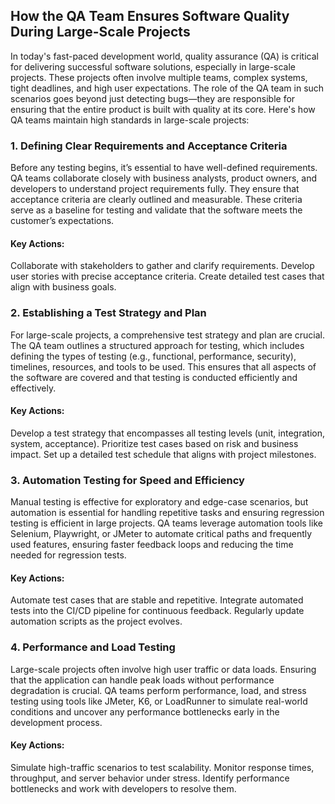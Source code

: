 ## How the QA Team Ensures Software Quality During Large-Scale Projects
In today's fast-paced development world, quality assurance (QA) is critical for delivering successful software solutions, especially in large-scale projects. These projects often involve multiple teams, complex systems, tight deadlines, and high user expectations. The role of the QA team in such scenarios goes beyond just detecting bugs—they are responsible for ensuring that the entire product is built with quality at its core. Here's how QA teams maintain high standards in large-scale projects:

### 1. Defining Clear Requirements and Acceptance Criteria
Before any testing begins, it’s essential to have well-defined requirements. QA teams collaborate closely with business analysts, product owners, and developers to understand project requirements fully. They ensure that acceptance criteria are clearly outlined and measurable. These criteria serve as a baseline for testing and validate that the software meets the customer’s expectations.

#### Key Actions:
Collaborate with stakeholders to gather and clarify requirements.
Develop user stories with precise acceptance criteria.
Create detailed test cases that align with business goals.
### 2. Establishing a Test Strategy and Plan
For large-scale projects, a comprehensive test strategy and plan are crucial. The QA team outlines a structured approach for testing, which includes defining the types of testing (e.g., functional, performance, security), timelines, resources, and tools to be used. This ensures that all aspects of the software are covered and that testing is conducted efficiently and effectively.

#### Key Actions:
Develop a test strategy that encompasses all testing levels (unit, integration, system, acceptance).
Prioritize test cases based on risk and business impact.
Set up a detailed test schedule that aligns with project milestones.
### 3. Automation Testing for Speed and Efficiency
Manual testing is effective for exploratory and edge-case scenarios, but automation is essential for handling repetitive tasks and ensuring regression testing is efficient in large projects. QA teams leverage automation tools like Selenium, Playwright, or JMeter to automate critical paths and frequently used features, ensuring faster feedback loops and reducing the time needed for regression tests.

#### Key Actions:
Automate test cases that are stable and repetitive.
Integrate automated tests into the CI/CD pipeline for continuous feedback.
Regularly update automation scripts as the project evolves.
### 4. Performance and Load Testing
Large-scale projects often involve high user traffic or data loads. Ensuring that the application can handle peak loads without performance degradation is crucial. QA teams perform performance, load, and stress testing using tools like JMeter, K6, or LoadRunner to simulate real-world conditions and uncover any performance bottlenecks early in the development process.

#### Key Actions:
Simulate high-traffic scenarios to test scalability.
Monitor response times, throughput, and server behavior under stress.
Identify performance bottlenecks and work with developers to resolve them.
